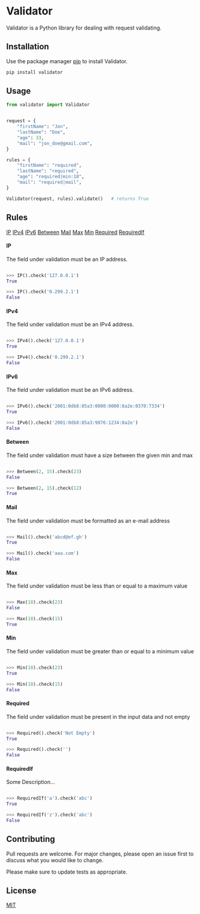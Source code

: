 # Validator

Validator is a Python library for dealing with request validating.

## Installation

Use the package manager [pip](https://pip.pypa.io/en/stable/) to install Validator.

```bash
pip install validator
```

## Usage

```python
from validator import Validator


request = {
    "firstName": "Jon",
    "lastName": "Doe",
    "age": 33,
    "mail": "jon_doe@gmail.com",
}

rules = {
    "firstName": "required",
    "lastName": "required",
    "age": "required|min:18",
    "mail": "required|mail",
}

Validator(request, rules).validate()   # returns True

```

## Rules
<div>
<p>
<a href="#IP">IP</a>
<a href="#IPv4">IPv4</a>
<a href="#IPv6">IPv6</a>
<a href="#Between">Between</a>
<a href="#Mail">Mail</a>
<a href="#Max">Max</a>
<a href="#Min">Min</a>
<a href="#Required">Required</a>
<a href="#RequiredIf">RequiredIf</a>
</p>
</div><a name="IP"/>

#### IP

The field under validation must be an IP address.


```python

>>> IP().check('127.0.0.1')
True

>>> IP().check('0.299.2.1')
False


```
<a name="IPv4"/>

#### IPv4

The field under validation must be an IPv4 address.


```python

>>> IPv4().check('127.0.0.1')
True

>>> IPv4().check('0.299.2.1')
False


```
<a name="IPv6"/>

#### IPv6

The field under validation must be an IPv6 address.


```python

>>> IPv6().check('2001:0db8:85a3:0000:0000:8a2e:0370:7334')
True

>>> IPv6().check('2001:0db8:85a3:9876:1234:8a2e')
False


```
<a name="Between"/>

#### Between

The field under validation must have a size between the given min and max


```python

>>> Between(2, 15).check(23)
False

>>> Between(2, 15).check(12)
True


```
<a name="Mail"/>

#### Mail

The field under validation must be formatted as an e-mail address


```python

>>> Mail().check('abcd@ef.gh')
True

>>> Mail().check('aaa.com')
False


```
<a name="Max"/>

#### Max

The field under validation must be less than or equal to a maximum value


```python

>>> Max(18).check(23)
False

>>> Max(18).check(15)
True


```
<a name="Min"/>

#### Min

The field under validation must be greater than or equal to a minimum value


```python

>>> Min(18).check(23)
True

>>> Min(18).check(15)
False


```
<a name="Required"/>

#### Required

The field under validation must be present in the input data and not empty


```python

>>> Required().check('Not Empty')
True

>>> Required().check('')
False


```
<a name="RequiredIf"/>

#### RequiredIf

Some Description...


```python

>>> RequiredIf('a').check('abc')
True

>>> RequiredIf('z').check('abc')
False


```

## Contributing
Pull requests are welcome. For major changes, please open an issue first to discuss what you would like to change.

Please make sure to update tests as appropriate.

## License
[MIT](https://choosealicense.com/licenses/mit/)
